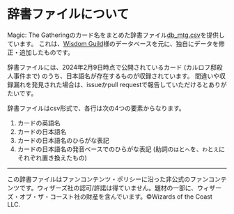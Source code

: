 # 辞書ファイルについて

Magic: The Gatheringのカード名をまとめた辞書ファイル[db_mtg.csv](db_mtg.csv)を提供しています。
これは、[Wisdom Guild](http://www.wisdom-guild.net/)様のデータベースを元に、独自にデータを修正・追加したものです。

辞書ファイルには、2024年2月9日時点で公開されているカード (カルロフ邸殺人事件まで) のうち、日本語名が存在するものが収録されています。
間違いや収録漏れを発見された場合は、issueかpull requestで報告していただけるとありがたいです。

辞書ファイルはcsv形式で、各行は次の4つの要素からなります。
1. カードの英語名
1. カードの日本語名
1. カードの日本語名のひらがな表記
1. カードの日本語名の発音ベースでのひらがな表記 (助詞の`は`と`へ`を、`わ`と`え`にそれぞれ置き換えたもの)

---
この辞書ファイルはファンコンテンツ・ポリシーに沿った非公式のファンコンテンツです。ウィザーズ社の認可/許諾は得ていません。題材の一部に、ウィザーズ・オブ・ザ・コースト社の財産を含んでいます。©Wizards of the Coast LLC.
